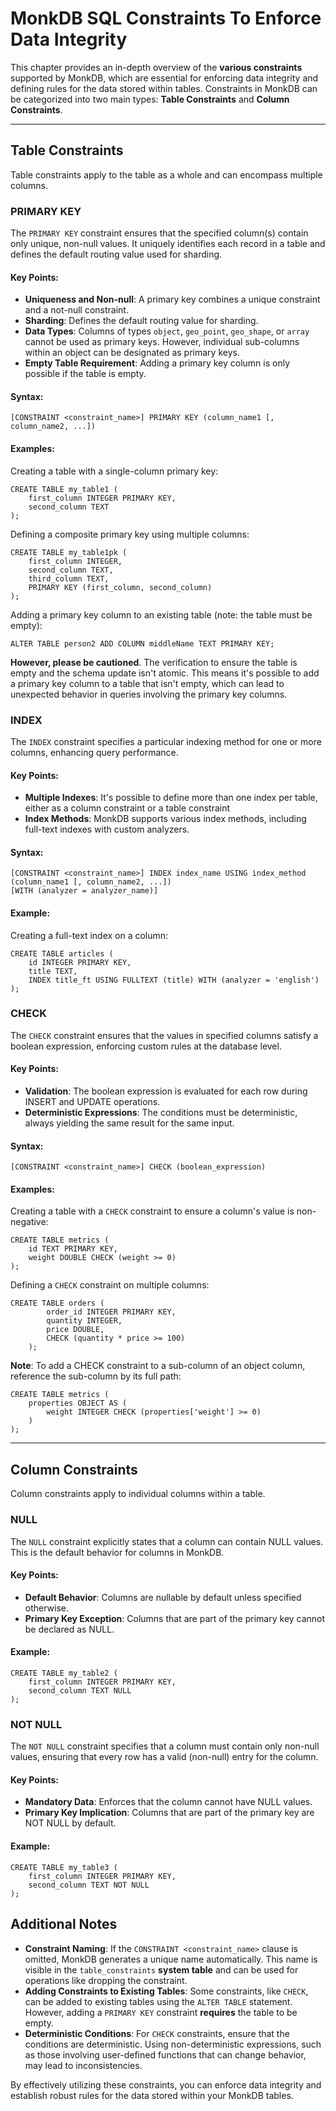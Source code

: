 # MonkDB SQL Constraints To **Enforce Data Integrity**

This chapter provides an in-depth overview of the **various constraints** supported by MonkDB, which are essential for enforcing data integrity and defining rules for the data stored within tables. Constraints in MonkDB can be categorized into two main types: **Table Constraints** and **Column Constraints**.

---

## Table Constraints

Table constraints apply to the table as a whole and can encompass multiple columns.

### PRIMARY KEY

The `PRIMARY KEY` constraint ensures that the specified column(s) contain only unique, non-null values. It uniquely identifies each record in a table and defines the default routing value used for sharding.

#### Key Points:
- **Uniqueness and Non-null**: A primary key combines a unique constraint and a not-null constraint.
- **Sharding**: Defines the default routing value for sharding.
- **Data Types**: Columns of types `object`, `geo_point`, `geo_shape`, or `array` cannot be used as primary keys. However, individual sub-columns within an object can be designated as primary keys.
- **Empty Table Requirement**: Adding a primary key column is only possible if the table is empty.

#### Syntax:

```psql
[CONSTRAINT <constraint_name>] PRIMARY KEY (column_name1 [, column_name2, ...])
```

#### Examples:

Creating a table with a single-column primary key:

```psql
CREATE TABLE my_table1 (
    first_column INTEGER PRIMARY KEY,
    second_column TEXT
);
```

Defining a composite primary key using multiple columns:

```psql
CREATE TABLE my_table1pk (
    first_column INTEGER,
    second_column TEXT,
    third_column TEXT,
    PRIMARY KEY (first_column, second_column)
);
```

Adding a primary key column to an existing table (note: the table must be empty):

```psql
ALTER TABLE person2 ADD COLUMN middleName TEXT PRIMARY KEY;
```

**However, please be cautioned**. The verification to ensure the table is empty and the schema update isn't atomic. This means it's possible to add a primary key column to a table that isn't empty, which can lead to unexpected behavior in queries involving the primary key columns.

### INDEX

The `INDEX` constraint specifies a particular indexing method for one or more columns, enhancing query performance.

#### Key Points:
- **Multiple Indexes**: It's possible to define more than one index per table, either as a column constraint or a table constraint
- **Index Methods**: MonkDB supports various index methods, including full-text indexes with custom analyzers.

#### Syntax:

```psql
[CONSTRAINT <constraint_name>] INDEX index_name USING index_method (column_name1 [, column_name2, ...])
[WITH (analyzer = analyzer_name)]
```

#### Example:

Creating a full-text index on a column:

```psql
CREATE TABLE articles (
    id INTEGER PRIMARY KEY,
    title TEXT,
    INDEX title_ft USING FULLTEXT (title) WITH (analyzer = 'english')
);
```

### CHECK

The `CHECK` constraint ensures that the values in specified columns satisfy a boolean expression, enforcing custom rules at the database level.

#### Key Points:
- **Validation**: The boolean expression is evaluated for each row during INSERT and UPDATE operations.
- **Deterministic Expressions**: The conditions must be deterministic, always yielding the same result for the same input.

#### Syntax:

```psql
[CONSTRAINT <constraint_name>] CHECK (boolean_expression)
```

#### Examples:

Creating a table with a `CHECK` constraint to ensure a column's value is non-negative:

```psql
CREATE TABLE metrics (
    id TEXT PRIMARY KEY,
    weight DOUBLE CHECK (weight >= 0)
);
```

Defining a `CHECK` constraint on multiple columns:

```psql
CREATE TABLE orders (
        order_id INTEGER PRIMARY KEY,
        quantity INTEGER,
        price DOUBLE,
        CHECK (quantity * price >= 100)
    );
```

**Note**: To add a CHECK constraint to a sub-column of an object column, reference the sub-column by its full path:

```psql
CREATE TABLE metrics (
    properties OBJECT AS (
        weight INTEGER CHECK (properties['weight'] >= 0)
    )
);
```
---

## Column Constraints

Column constraints apply to individual columns within a table.

### NULL

The `NULL` constraint explicitly states that a column can contain NULL values. This is the default behavior for columns in MonkDB.

#### Key Points:
- **Default Behavior**: Columns are nullable by default unless specified otherwise.
- **Primary Key Exception**: Columns that are part of the primary key cannot be declared as NULL.

#### Example:

```psql
CREATE TABLE my_table2 (
    first_column INTEGER PRIMARY KEY,
    second_column TEXT NULL
);
```

### NOT NULL

The `NOT NULL` constraint specifies that a column must contain only non-null values, ensuring that every row has a valid (non-null) entry for the column.

#### Key Points:
- **Mandatory Data**: Enforces that the column cannot have NULL values.
- **Primary Key Implication**: Columns that are part of the primary key are NOT NULL by default.

#### Example:

```psql
CREATE TABLE my_table3 (
    first_column INTEGER PRIMARY KEY,
    second_column TEXT NOT NULL
);
```

## Additional Notes
- **Constraint Naming**: If the `CONSTRAINT <constraint_name>` clause is omitted, MonkDB generates a unique name automatically. This name is visible in the `table_constraints` **system table** and can be used for operations like dropping the constraint.
- **Adding Constraints to Existing Tables**: Some constraints, like `CHECK`, can be added to existing tables using the `ALTER TABLE` statement. However, adding a `PRIMARY KEY` constraint **requires** the table to be empty.
- **Deterministic Conditions**: For `CHECK` constraints, ensure that the conditions are deterministic. Using non-deterministic expressions, such as those involving user-defined functions that can change behavior, may lead to inconsistencies.

By effectively utilizing these constraints, you can enforce data integrity and establish robust rules for the data stored within your MonkDB tables.